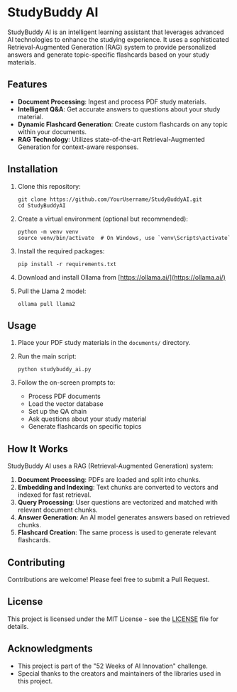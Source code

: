 # StudyBuddy AI

StudyBuddy AI is an intelligent learning assistant that leverages advanced AI technologies to enhance the studying experience. It uses a sophisticated Retrieval-Augmented Generation (RAG) system to provide personalized answers and generate topic-specific flashcards based on your study materials.

## Features

- **Document Processing**: Ingest and process PDF study materials.
- **Intelligent Q&A**: Get accurate answers to questions about your study material.
- **Dynamic Flashcard Generation**: Create custom flashcards on any topic within your documents.
- **RAG Technology**: Utilizes state-of-the-art Retrieval-Augmented Generation for context-aware responses.

## Installation

1. Clone this repository:
   ```
   git clone https://github.com/YourUsername/StudyBuddyAI.git
   cd StudyBuddyAI
   ```

2. Create a virtual environment (optional but recommended):
   ```
   python -m venv venv
   source venv/bin/activate  # On Windows, use `venv\Scripts\activate`
   ```

3. Install the required packages:
   ```
   pip install -r requirements.txt
   ```

4. Download and install Ollama from [https://ollama.ai/](https://ollama.ai/)

5. Pull the Llama 2 model:
   ```
   ollama pull llama2
   ```

## Usage

1. Place your PDF study materials in the `documents/` directory.

2. Run the main script:
   ```
   python studybuddy_ai.py
   ```

3. Follow the on-screen prompts to:
   - Process PDF documents
   - Load the vector database
   - Set up the QA chain
   - Ask questions about your study material
   - Generate flashcards on specific topics

## How It Works

StudyBuddy AI uses a RAG (Retrieval-Augmented Generation) system:

1. **Document Processing**: PDFs are loaded and split into chunks.
2. **Embedding and Indexing**: Text chunks are converted to vectors and indexed for fast retrieval.
3. **Query Processing**: User questions are vectorized and matched with relevant document chunks.
4. **Answer Generation**: An AI model generates answers based on retrieved chunks.
5. **Flashcard Creation**: The same process is used to generate relevant flashcards.

## Contributing

Contributions are welcome! Please feel free to submit a Pull Request.

## License

This project is licensed under the MIT License - see the [LICENSE](LICENSE) file for details.

## Acknowledgments

- This project is part of the "52 Weeks of AI Innovation" challenge.
- Special thanks to the creators and maintainers of the libraries used in this project.